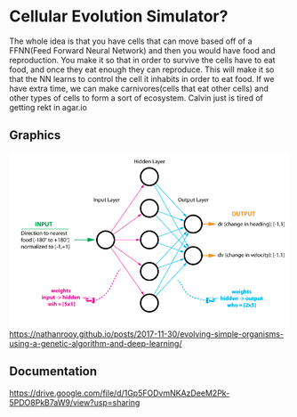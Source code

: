 # Cellular Evolution Simulator?
The whole idea is that you have cells that can move based off of a FFNN(Feed Forward Neural Network) and then you would have food and reproduction. You make it so that in order to survive the cells have to eat food, and once they eat enough they can reproduce. This will make it so that the NN learns to control the cell it inhabits in order to eat food. If we have extra time, we can make carnivores(cells that eat other cells) and other types of cells to form a sort of ecosystem. Calvin just is tired of getting rekt in agar.io

## Graphics
![Neural Network Example](https://github.com/CalvinWebb/A1GroupProject/blob/main/images/organism-neural-network.png)
https://nathanrooy.github.io/posts/2017-11-30/evolving-simple-organisms-using-a-genetic-algorithm-and-deep-learning/
## Documentation
https://drive.google.com/file/d/1Gp5FODvmNKAzDeeM2Pk-5PDO8PkB7aW9/view?usp=sharing
